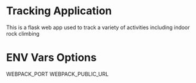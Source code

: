 # Tracking Application
This is a flask web app used to track a variety of activities including indoor rock climbing 

# ENV Vars Options
WEBPACK_PORT
WEBPACK_PUBLIC_URL
